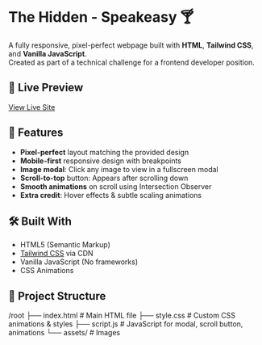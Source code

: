 # The Hidden - Speakeasy 🍸

A fully responsive, pixel-perfect webpage built with **HTML**, **Tailwind CSS**, and **Vanilla JavaScript**.  
Created as part of a technical challenge for a frontend developer position.

## 🚀 Live Preview

[View Live Site](https://the-hidden-speakeasy.netlify.app) <!-- Ganti dengan URL Netlify/Vercel kamu -->

## 📌 Features

- **Pixel-perfect** layout matching the provided design
- **Mobile-first** responsive design with breakpoints
- **Image modal**: Click any image to view in a fullscreen modal
- **Scroll-to-top** button: Appears after scrolling down
- **Smooth animations** on scroll using Intersection Observer
- **Extra credit**: Hover effects & subtle scaling animations

## 🛠️ Built With

- HTML5 (Semantic Markup)
- [Tailwind CSS](https://tailwindcss.com/) via CDN
- Vanilla JavaScript (No frameworks)
- CSS Animations

## 📂 Project Structure

/root
├── index.html # Main HTML file
├── style.css # Custom CSS animations & styles
├── script.js # JavaScript for modal, scroll button, animations
└── assets/ # Images
